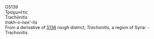 G5139  
Τραχωνῖτις  
Trachōnitis  
*trakh-o-nee‘-tis*  
From a derivative of [5138](g5138) *rough* district; *Trachonitis*, a
region of Syria: - Trachonitis.  
